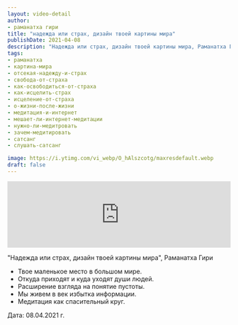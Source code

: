 ```yaml
---
layout: video-detail
author:
- раманатха гири
title: "надежда или страх, дизайн твоей картины мира"
publishDate: 2021-04-08
description: "Надежда или страх, дизайн твоей картины мира, Раманатха Гири * Твое маленькое место в большом мире. * Откуда приходят и куда уходят души людей. * Расширение взгляда на понятие пустоты. * Мы живем в век избытка информации. * Медитация как спасите"
tags: 
- раманатха
- картина-мира
- отсекая-надежду-и-страх
- свобода-от-страха
- как-освободиться-от-страха
- как-исцелить-страх
- исцеление-от-страха
- о-жизни-после-жизни
- медитация-и-интернет
- мешает-ли-интернет-медитации
- нужно-ли-медитровать
- зачем-медитировать
- сатсанг
- слушать-сатсанг

image: https://i.ytimg.com/vi_webp/O_hAlszcotg/maxresdefault.webp
draft: false
---
```


<iframe width="100%" src="https://www.youtube.com/embed/O_hAlszcotg" frameborder="0" allowfullscreen=""></iframe> 

 "Надежда или страх, дизайн твоей картины мира", Раманатха Гири

* Твое маленькое место в большом мире.
* Откуда приходят и куда уходят души людей.
* Расширение взгляда на понятие пустоты.
* Мы живем в век избытка информации.
* Медитация как спасительный круг.

  
 Дата: 08.04.2021 г.

  

 